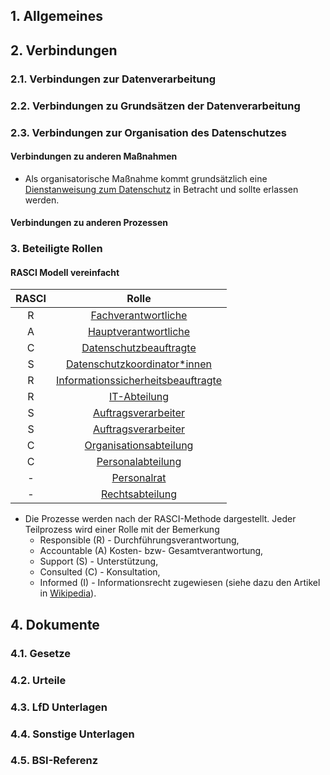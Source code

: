 
## 1. Allgemeines
## 2. Verbindungen
### 2.1. Verbindungen zur Datenverarbeitung
### 2.2. Verbindungen zu Grundsätzen der Datenverarbeitung
### 2.3. Verbindungen zur Organisation des Datenschutzes
#### Verbindungen zu anderen Maßnahmen
- Als organisatorische Maßnahme kommt grundsätzlich eine [Dienstanweisung zum Datenschutz](../Organisation/Dienstanweisung-Datenschutz.md) in Betracht und sollte erlassen werden.
#### Verbindungen zu anderen Prozessen
### 3. Beteiligte Rollen

#### RASCI Modell vereinfacht

| RASCI | Rolle |
| :---: | :----------------: |
| R  | [Fachverantwortliche](../Organisation/Rolle-Fachverantwortliche.md)   |
| A  | [Hauptverantwortliche](../Organisation/Rolle-Hauptverantwortliche.md) |
| C  | [Datenschutzbeauftragte](../Organisation/Rolle-DSB.md) |
| S  | [Datenschutzkoordinator*innen](../Organisation/Rolle-DSK.md) |
| R  | [Informationssicherheitsbeauftragte](../Organisation/Rolle-ISB.md)|
| R  | [IT-Abteilung](../Organisation/Rolle-IT-Abteilung.md) |
| S  | [Auftragsverarbeiter](../Organisation/Rolle-Auftragsverarbeiter.md) |
| S  | [Auftragsverarbeiter](../Organisation/Rolle-Auftragsverarbeiter.md) |
| C  | [Organisationsabteilung](../Organisation/Rolle-Organisationsabteilung.md) |
| C  | [Personalabteilung](../Organisation/Rolle-Personalabteilung.md) |
| -  | [Personalrat](../Organisation/Rolle-Personalrat.md) |
| -  | [Rechtsabteilung](../Organisation/Rolle-Rechtsabteilung.md)|

- Die Prozesse werden nach der RASCI-Methode dargestellt. Jeder Teilprozess wird einer Rolle mit der Bemerkung
  - Responsible (R) - Durchführungsverantwortung, 
  - Accountable (A) Kosten- bzw- Gesamtverantwortung, 
  - Support (S) - Unterstützung,
  - Consulted (C) - Konsultation, 
  - Informed (I) - Informationsrecht
  zugewiesen (siehe dazu den Artikel in [Wikipedia](https://de.wikipedia.org/wiki/RACI)).

## 4. Dokumente
### 4.1. Gesetze
### 4.2. Urteile
### 4.3. LfD Unterlagen
### 4.4. Sonstige Unterlagen
### 4.5. BSI-Referenz

